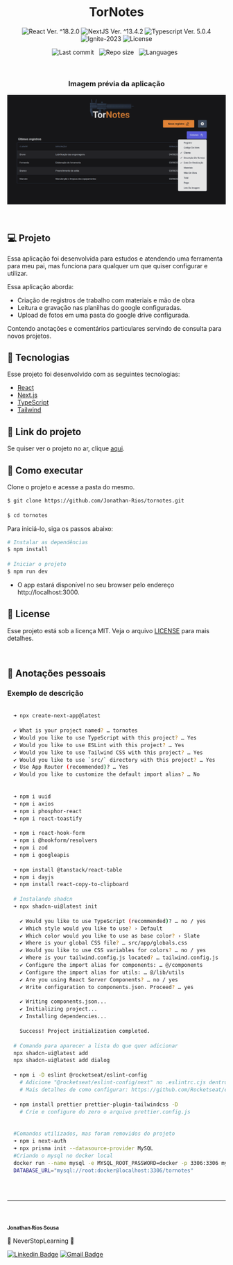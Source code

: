 <h1 align="center">TorNotes</h1>

<p align="center">
  <img 
    src="https://img.shields.io/badge/React-%5E18.2.6-blue" 
    alt="React Ver. ^18.2.0"
  />
   <img 
    src="https://img.shields.io/badge/NextJS-%5E13.4.2-black" 
    alt="NextJS Ver. ^13.4.2"
  />
  <img 
    src="https://img.shields.io/badge/Typescript-%5E5.0.4-blue"
    alt="Typescript Ver. 5.0.4" 
  />
  <img
    src="https://img.shields.io/badge/Ignite-2023-green" 
    alt="Ignite-2023"
  />
  <img 
    alt="License"
    src="https://img.shields.io/static/v1?label=license&message=MIT&color=E51C44&labelColor=0A1033"
  />
</p>

<div align="center">

  ![Last commit](https://img.shields.io/github/last-commit/Jonathan-Rios/tornotes?color=4DA1CD 'Last commit') &nbsp;
  ![Repo size](https://img.shields.io/github/repo-size/Jonathan-Rios/tornotes?color=4DA1CD 'Repo size') &nbsp;
  ![Languages](https://img.shields.io/github/languages/count/Jonathan-Rios/tornotes?color=4DA1CD 'Languages') &nbsp;
  
</div>

<br>

<h3 align="center">Imagem prévia da aplicação</h3>

![cover](.github/project-preview.png?style=flat)

<br>

## 💻 Projeto
Essa aplicação foi desenvolvida para estudos e atendendo uma ferramenta para meu pai, mas funciona para qualquer um que quiser configurar e utilizar.

Essa aplicação aborda: 
-  Criação de registros de trabalho com materiais e mão de obra
-  Leitura e gravação nas planilhas do google configuradas.
-  Upload de fotos em uma pasta do google drive configurada.

Contendo anotações e comentários particulares servindo de consulta para novos projetos.

## 🧪 Tecnologias

Esse projeto foi desenvolvido com as seguintes tecnologias:

- [React](https://reactjs.org)
- [Next.js](https://nextjs.org/)
- [TypeScript](https://www.typescriptlang.org/)
- [Tailwind](https://tailwindcss.com/)


## 🔗 Link do projeto
Se quiser ver o projeto no ar, clique [aqui](https://tornotes.vercel.app).

## 🚀 Como executar

Clone o projeto e acesse a pasta do mesmo.

```bash
$ git clone https://github.com/Jonathan-Rios/tornotes.git

$ cd tornotes
```

Para iniciá-lo, siga os passos abaixo:
```bash
# Instalar as dependências
$ npm install

# Iniciar o projeto
$ npm run dev
```
- O app estará disponível no seu browser pelo endereço http://localhost:3000.
 

## 📝 License

Esse projeto está sob a licença MIT. Veja o arquivo [LICENSE](./LICENSE.md) para mais detalhes.

<br />


## 📓 Anotações pessoais

<h3>Exemplo de descrição </h3>

```bash
 
  ➜ npx create-next-app@latest       

  ✔ What is your project named? … tornotes
  ✔ Would you like to use TypeScript with this project? … Yes
  ✔ Would you like to use ESLint with this project? … Yes
  ✔ Would you like to use Tailwind CSS with this project? … Yes
  ✔ Would you like to use `src/` directory with this project? … Yes
  ✔ Use App Router (recommended)? … Yes
  ✔ Would you like to customize the default import alias? … No


  ➜ npm i uuid
  ➜ npm i axios
  ➜ npm i phosphor-react
  ➜ npm i react-toastify
￼
  ➜ npm i react-hook-form 
  ➜ npm i @hookform/resolvers 
  ➜ npm i zod
  ➜ npm i googleapis 
  
  ➜ npm install @tanstack/react-table
  ➜ npm i dayjs
  ➜ npm install react-copy-to-clipboard

  # Instalando shadcn
  ➜ npx shadcn-ui@latest init
  ￼
    ✔ Would you like to use TypeScript (recommended)? … no / yes
    ✔ Which style would you like to use? › Default
    ✔ Which color would you like to use as base color? › Slate
    ✔ Where is your global CSS file? … src/app/globals.css
    ✔ Would you like to use CSS variables for colors? … no / yes
    ✔ Where is your tailwind.config.js located? … tailwind.config.js
    ✔ Configure the import alias for components: … @/components
    ✔ Configure the import alias for utils: … @/lib/utils
    ✔ Are you using React Server Components? … no / yes
    ✔ Write configuration to components.json. Proceed? … yes

    ✔ Writing components.json...
    ✔ Initializing project...
    ✔ Installing dependencies...

    Success! Project initialization completed.

  # Comando para aparecer a lista do que quer adicionar
  npx shadcn-ui@latest add
  npx shadcn-ui@latest add dialog
￼
  ➜ npm i -D eslint @rocketseat/eslint-config
    # Adicione "@rocketseat/eslint-config/next" no .eslintrc.cjs dentro de extends.
    # Mais detalhes de como configurar: https://github.com/Rocketseat/eslint-config-rocketseat

  ➜ npm install prettier prettier-plugin-tailwindcss -D
    # Crie e configure do zero o arquivo prettier.config.js

   
  #Comandos utilizados, mas foram removidos do projeto
  ➜ npm i next-auth
  ➜ npx prisma init --datasource-provider MySQL
  #Criando o mysql no docker local 
  docker run --name mysql -e MYSQL_ROOT_PASSWORD=docker -p 3306:3306 mysql:latest
  DATABASE_URL="mysql://root:docker@localhost:3306/tornotes"



```


<br />

---
<br />

<a href="https://github.com/Jonathan-Rios">
 <img src="https://github.com/Jonathan-Rios.png" width="100px;" alt="" style="border-radius:50%" />
 <br />
 <sub><b>Jonathan Rios Sousa</b></sub></a>

💠 NeverStopLearning 💠
 

[![Linkedin Badge](https://img.shields.io/badge/-Jonathan-blue?style=flat-square&logo=Linkedin&logoColor=white&link=https://www.linkedin.com/in/jonathan-rios-sousa-19b3431b6/)](https://www.linkedin.com/in/jonathan-rios-sousa-19b3431b6/) 
[![Gmail Badge](https://img.shields.io/badge/-jonathan.riosousa@gmail.com-c14438?style=flat-square&logo=Gmail&logoColor=white&link=mailto:jonathan.riosousa@gmail.com)](mailto:jonathan.riosousa@gmail.com)